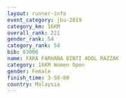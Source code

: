 ```yaml
---
layout: runner-info 
event_category: jbu-2019 
category_km: 16KM  
overall_rank: 221
gender_rank: 54
category_rank: 54
bib: 63006
name: FARA FARHANA BINTI ADOL RAZZAK
category: 16KM Women Open
gender: Female
finish_time: 3-50-00
country: Malaysia
---
```

